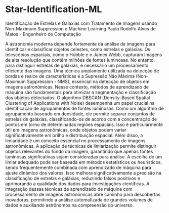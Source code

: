 # Star-Identification-ML
Identificação de Estrelas e Galáxias com Tratamento de Imagens usando 
Non-Maximum Suppression e Machine Learning 
Paulo Rodolfo Alves de Matos - Engenheiro de Computação

A astronomia moderna depende fortemente da análise de imagens para identificar e classificar 
objetos celestes, como estrelas e galáxias. Os telescópios espaciais, como o Hubble e o James 
Webb, capturam imagens de alta resolução que contêm milhões de fontes luminosas. No 
entanto, para distinguir estrelas de galáxias, é necessário um processamento eficiente das 
imagens. Uma técnica amplamente utilizada na detecção de bordas e realce de características 
é a Supressão Não Máxima (Non-Maximum Suppression - NMS), essencial na detecção de 
objetos em imagens astronômicas. 
Nesse contexto, métodos de aprendizado de máquina são fundamentais para otimizar a 
segmentação e classificação dos objetos detectados. O algoritmo DBSCAN (Density-Based 
Spatial Clustering of Applications with Noise) desempenha um papel crucial na identificação de 
agrupamentos de fontes luminosas. Como um algoritmo de agrupamento baseado em 
densidade, ele permite separar conjuntos de estrelas de galáxias, classificando-os de acordo 
com a concentração de pontos em torno de determinadas regiões espaciais. Isso é 
particularmente útil em imagens astronômicas, onde objetos podem variar significativamente 
em brilho e distribuição espacial. 
Além disso, a limiaridade é um conceito essencial no processamento de imagens astronômicas. 
A aplicação de técnicas de limiarização permite distinguir objetos relevantes do fundo da 
imagem, garantindo que apenas fontes luminosas significativas sejam consideradas para 
análise. A escolha de um limiar adequado pode ser baseada em métodos estatísticos ou 
heurísticos, sendo frequentemente combinada com aprendizado de máquina para ajuste 
dinâmico dos valores. Isso melhora significativamente a precisão na classificação de estrelas e 
galáxias, reduzindo falsos positivos e aprimorando a qualidade dos dados para investigações 
científicas. 
A integração dessas técnicas de aprendizado de máquina com processamento de imagens 
astronômicas abre caminho para descobertas inovadoras, permitindo a análise automatizada 
de grandes volumes de dados e auxiliando astrônomos na compreensão do universo. 
